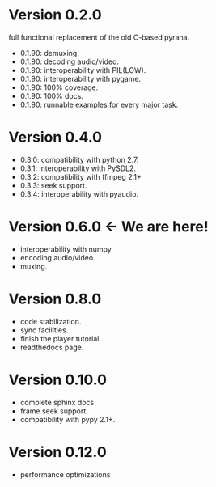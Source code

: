 Version 0.2.0
=============

full functional replacement of the old C-based pyrana.

* 0.1.90: demuxing.
* 0.1.90: decoding audio/video.
* 0.1.90: interoperability with PIL(LOW).
* 0.1.90: interoperability with pygame.
* 0.1.90: 100% coverage.
* 0.1.90: 100% docs.
* 0.1.90: runnable examples for every major task.


Version 0.4.0
=============

* 0.3.0: compatibility with python 2.7.
* 0.3.1: interoperability with PySDL2.
* 0.3.2: compatibility with ffmpeg 2.1+
* 0.3.3: seek support.
* 0.3.4: interoperability with pyaudio.


Version 0.6.0 <- We are here!
=============================

* interoperability with numpy.
* encoding audio/video.
* muxing.


Version 0.8.0
=============

* code stabilization.
* sync facilities.
* finish the player tutorial.
* readthedocs page.


Version 0.10.0
==============

* complete sphinx docs.
* frame seek support.
* compatibility with pypy 2.1+.


Version 0.12.0
==============

* performance optimizations

